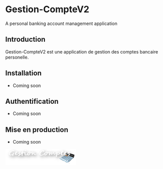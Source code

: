 # Gestion-CompteV2
A personal banking account management application

## Introduction

Gestion-CompteV2 est une application de gestion des comptes bancaire personelle. 

## Installation

 * Coming soon

## Authentification

 * Coming soon
 
## Mise en production

 * Coming soon

![Gestion-CompteV2](assets/images/titre.png)
